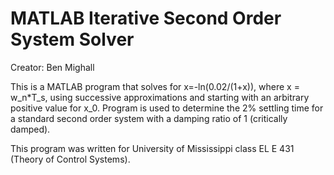 # MATLAB Iterative Second Order System Solver 
Creator: Ben Mighall

This is a MATLAB program that solves for x=-ln(0.02/(1+x)), where x = w_n\*T_s, using successive approximations and starting with an arbitrary positive value for x_0. Program is used to determine the 2% settling time for a standard second order system with a damping ratio of 1 (critically damped).

This program was written for University of Mississippi class EL E 431 (Theory of Control Systems). 
